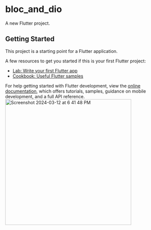 # bloc_and_dio

A new Flutter project.

## Getting Started

This project is a starting point for a Flutter application.

A few resources to get you started if this is your first Flutter project:

- [Lab: Write your first Flutter app](https://docs.flutter.dev/get-started/codelab)
- [Cookbook: Useful Flutter samples](https://docs.flutter.dev/cookbook)

For help getting started with Flutter development, view the
[online documentation](https://docs.flutter.dev/), which offers tutorials,
samples, guidance on mobile development, and a full API reference.
<img width="400" alt="Screenshot 2024-03-12 at 6 41 48 PM" src="https://github.com/Smohana-Priya/bloc_and_dio/assets/100066754/6f14044d-5665-4af4-8063-c670a8b67caf">
